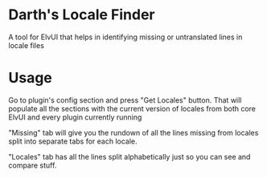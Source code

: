 # Darth's Locale Finder
A tool for ElvUI that helps in identifying missing or untranslated lines in locale files

# Usage
Go to plugin's config section and press "Get Locales" button.
That will populate all the sections with the current version of locales from both core ElvUI and every plugin currently running

"Missing" tab will give you the rundown of all the lines missing from locales split into separate tabs for each locale.

"Locales" tab has all the lines split alphabetically just so you can see and compare stuff.
